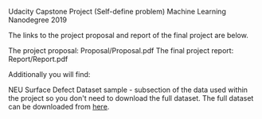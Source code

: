 Udacity Capstone Project (Self-define problem)
Machine Learning Nanodegree 2019

The links to the project proposal and report of the final project are below.

The project proposal: Proposal/Proposal.pdf
The final project report: Report/Report.pdf

Additionally you will find:

NEU Surface Defect Dataset sample - subsection of the data used within the project so you don't need to download the full dataset. The full dataset can be downloaded from [here](http://faculty.neu.edu.cn/yunhyan/NEU_surface_defect_database.html).

